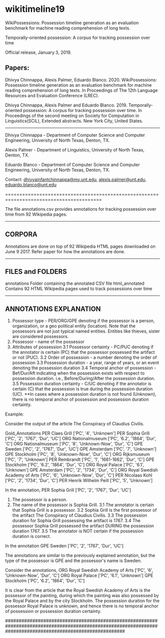 # wikitimeline19
WikiPossessions: Possession timeline generation as an evaluation benchmark for machine reading comprehension of long texts.

Temporally-oriented possession: A corpus for tracking possession over time

Official release, January 3, 2019.

Papers:
---------------------------------------------------------------------------------------------------------------------------------------


Dhivya Chinnappa, Alexis Palmer, Eduardo Blanco. 2020.
WikiPossessions: Possession timeline generation as an evaluation benchmark for machine reading comprehension of long texts.
In Proceedings of The 12th Language Resources and Evaluation Conference (LREC).

Dhivya Chinnappa, Alexis Palmer and Eduardo Blanco. 2019.
Temporally-oriented possession: A corpus for tracking possession over time. 
In Proceedings of the second meeting on Society for Computation in Linguistics(SCiL), Extended abstracts. New York City, United States.

---------------------------------------------------------------------------------------------------------------------------------------

Dhivya Chinnappa - Department of Computer Science and Computer Engineering, University of North Texas, Denton, TX.

Alexis Palmer - Department of Linguistics, University of North Texas, Denton, TX.

Eduardo Blanco - Department of Computer Science and Computer Engineering, University of North Texas, Denton, TX.

Contact: dhivyainfantchinnappa@my.unt.edu, alexis.palmer@unt.edu, eduardo.blanco@unt.edu

========================================================================================

The file annotations.csv provides annotations for tracking possession over time from 92 Wikipedia pages.

-------------
CORPORA
-------------
Annotations are done on top of 92 Wikipedia HTML pages downloaded on June 9 2017.
Refer paper for how the annotations are done.

-----------------
FILES and FOLDERS
-----------------
annotations			Folder containing the annotated CSV file
html_annotated			Contains 92 HTML Wikipedia pages used to track possessions over time
      
------------------------
ANNOTATIONS EXPLANATION
------------------------

1. Possessor type - PER/ORG/GPE denoting if the possessor is a person, organization, or a geo political entity (location). Note that the possessors are not just typical named entities. Entities like thieves, sister are considered possessors.
2. Possessor - name of the possessor
3. Attributes of possession
	3.1 Possessor certainty - PC/PUC denoting if the annotator is certain (PC) that the possessor possessed the artifact or not (PUC).
	3.2 Order of possession - a number denoting the order of possession
	3.3 Possession duration - a year, range of years, or an event denoting the possession duration
	3.4 Temporal anchor of possession - Bef/Dur/Aft indicating when the possession exists with respect to possession duration. i.e., Before/During/After the possession duration.
	3.5 Possession duration certainty - C/UC denoting if the annotator is certain (C) that the possession is true during the possession duration (UC).
**In cases where a possession duration is not found (Unknown), there is no temporal anchor of possession and possession duration certainty.


Example:

Consider the output of the article The Conspiracy of Claudius Civilis.

Gold_Annotations
PER Claes Grill ['PC', '4', 'Unknown']
PER Sophia Grill ['PC', '2', '1767', 'Dur', 'UC']
ORG Nationalmuseum ['PC', '6.2', '1864', 'Dur', 'C']
ORG Nationalmuseum ['PC', '8', 'Unknown-Now', 'Dur', 'C']
GPE Sweden ['PC', '2', '1767', 'Dur', 'UC']
GPE Amsterdam ['PC', '7', 'Unknown']
GPE Stockholm ['PC', '8', 'Unknown-Now', 'Dur', 'C']
ORG Rijksmuseum ['PC', '7', 'Unknown']
PER Rembrandt ['PC', '1', '1661-1662', 'Dur', 'C']
GPE Stockholm ['PC', '6.2', '1864', 'Dur', 'C']
ORG Royal Palace ['PC', '6.1', 'Unknown']
GPE Amsterdam ['PC', '2', '1734', 'Dur', 'C']
ORG Royal Swedish Academy of Arts ['PC', '6', 'Unknown-Now', 'Dur', 'C']
PER Nicolaas Kohl ['PC', '2', '1734', 'Dur', 'C']
PER Henrik Wilhelm Peill ['PC', '5', 'Unknown']

In the annotation,
PER Sophia Grill ['PC', '2', '1767', 'Dur', 'UC']

1. The possessor is a person.
2. The name of the possessor is Sophia Grill.
3.1 The annotator is certain that Sophia Grill is a possessor.
3.2 Sophia Grill is the first possessor of the artifact The Conspiracy of Claudius Civilis.
3.3 The possession duration for Sophia Grill possessing the artifact is 1767.
3.4 The possessor Sophia Grill possessed the artifact DURING the possession duration 1767.
3.5 The annotator is NOT certain if the possession duration is correct.


In the annotation
GPE Sweden ['PC', '2', '1767', 'Dur', 'UC']

The annotations are similar to the previously explained annotation, but the type of the possessor is GPE and the possessor's name is Sweden.


Consider the annotations,
ORG Royal Swedish Academy of Arts ['PC', '6', 'Unknown-Now', 'Dur', 'C']
ORG Royal Palace ['PC', '6.1', 'Unknown']
GPE Stockholm ['PC', '6.2', '1864', 'Dur', 'C']

It is clear from the article that the Royal Swedish Academy of Arts is the possessor of the painting, during which the painting was also possessed by the Royal Palace and by the city Stockholm. The possession duration for the possessor Royal Palace is unknown, and hence there is no temporal anchor of possession or possession duration certainty.



############################################################################################################################################################
